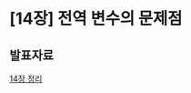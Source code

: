 # [14장] 전역 변수의 문제점

## 발표자료

[14장 정리](https://wild-lifter-a1c.notion.site/14-7687474a8f9141eabaabadf5619672a0?pvs=4)

